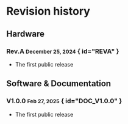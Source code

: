 # Revision history

## Hardware

### Rev.A <small>December 25, 2024</small> { id="REVA" }

- The first public release

## Software & Documentation

### V1.0.0 <small>Feb 27, 2025</small> { id="DOC_V1.0.0" }

- The first public release
